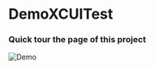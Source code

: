 # DemoXCUITest

### Quick tour the page of this project
![Demo](https://github.com/SunXiaoShan/DemoXCUITest/blob/master/demo/QuickTour.gif)
